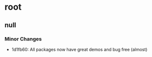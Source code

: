 # root

## null
### Minor Changes

- 1d1fb60: All packages now have great demos and bug free (almost)
